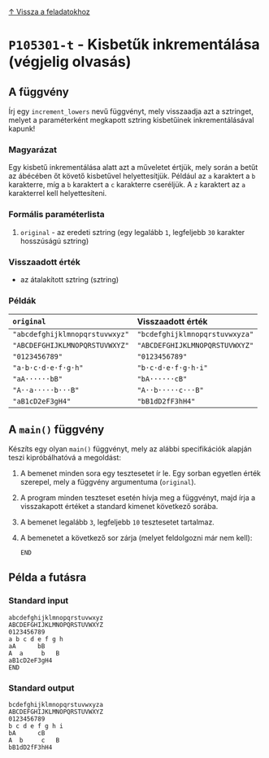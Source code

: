 
[↑ Vissza a feladatokhoz](./README.md)

# `P105301-t` - Kisbetűk inkrementálása (végjelig olvasás)

## A függvény

Írj egy `increment_lowers` nevű függvényt, mely visszaadja azt a sztringet, melyet a paraméterként megkapott sztring kisbetűinek inkrementálásával kapunk!
### Magyarázat
Egy kisbetű inkrementálása alatt azt a műveletet értjük, mely során a betűt az ábécében őt követő kisbetűvel helyettesítjük. Például az `a` karaktert a `b` karakterre, míg a `b` karaktert a `c` karakterre cseréljük. A `z` karaktert az `a` karakterrel kell helyettesíteni.

### Formális paraméterlista

1. `original` - az eredeti sztring (egy legalább `1`, legfeljebb `30` karakter hosszúságú sztring)

### Visszaadott érték

* az átalakított sztring (sztring)

### Példák

| `original` | Visszaadott érték | 
| :--- | :-- | 
| `"abcdefghijklmnopqrstuvwxyz"` | `"bcdefghijklmnopqrstuvwxyza"` | 
| `"ABCDEFGHIJKLMNOPQRSTUVWXYZ"` | `"ABCDEFGHIJKLMNOPQRSTUVWXYZ"` | 
| `"0123456789"` | `"0123456789"` | 
| `"a·b·c·d·e·f·g·h"` | `"b·c·d·e·f·g·h·i"` | 
| `"aA······bB"` | `"bA······cB"` | 
| `"A··a·····b···B"` | `"A··b·····c···B"` | 
| `"aB1cD2eF3gH4"` | `"bB1dD2fF3hH4"` | 

## A `main()` függvény

Készíts egy olyan `main()` függvényt, mely az alábbi specifikációk alapján teszi kipróbálhatóvá a megoldást:

1. A bemenet minden sora egy tesztesetet ír le. Egy sorban egyetlen érték szerepel, mely a függvény argumentuma (`original`).
1. A program minden teszteset esetén hívja meg a függvényt, majd írja a visszakapott értéket a standard kimenet következő sorába.
1. A bemenet legalább `3`, legfeljebb `10` tesztesetet tartalmaz.
1. A bemenetet a következő sor zárja (melyet feldolgozni már nem kell):

	```
	END
	```

## Példa a futásra

### Standard input

```
abcdefghijklmnopqrstuvwxyz
ABCDEFGHIJKLMNOPQRSTUVWXYZ
0123456789
a b c d e f g h
aA      bB
A  a     b   B
aB1cD2eF3gH4
END
```

### Standard output

```
bcdefghijklmnopqrstuvwxyza
ABCDEFGHIJKLMNOPQRSTUVWXYZ
0123456789
b c d e f g h i
bA      cB
A  b     c   B
bB1dD2fF3hH4
```